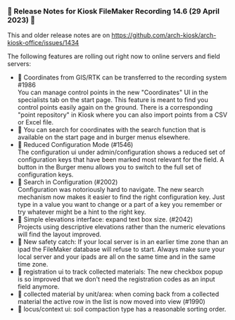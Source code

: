 ### 🌸  Release Notes for Kiosk FileMaker Recording 14.6 (29 April 2023) 🌸
This and older release notes are on https://github.com/arch-kiosk/arch-kiosk-office/issues/1434

The following features are rolling out right now to online servers and field servers:

- 🌸 Coordinates from GIS/RTK can be transferred to the recording system #1986   
  You can manage control points in the new "Coordinates" UI in the specialists tab on the start page. This feature is meant to find you control points easily again on the ground. There is a corresponding "point repository" in Kiosk where you can also import points from a CSV or Excel file.
- 🌸 You can search for coordinates with the search function that is available on the start page and in burger menus elsewhere.
- 🌸 Reduced Configuration Mode (#1546)   
The configuration ui under admin/configuration shows a reduced set of configuration keys that have been marked most relevant for the field. A button in the Burger menu allows you to switch to the full set of configuration keys.
- 🌸 Search in Configuration (#2002)   
Configuration was notoriously hard to navigate. The new search mechanism now makes it easier to find the right configuration key. Just type in a value you want to change or a part of a key you remember or try whatever might be a hint to the right key.
- 🌸 Simple elevations interface: expand text box size. (#2042)    
Projects using descriptive elevations rather than the numeric elevations will find the layout improved.
- 🧯 New safety catch: If your local server is in an earlier time zone than an ipad the FileMaker database will refuse to start. Always make sure your local server and your ipads are all on the same time and in the same time zone. 
- 🌸 registration ui to track collected materials: The new checkbox popup is so improved that we don't need the registration codes as an input field anymore.   
- 🌸 collected material by unit/area: when coming back from a collected material the active row in the list is now moved into view (#1990)
- 🌸 locus/context ui: soil compaction type has a reasonable sorting order. 